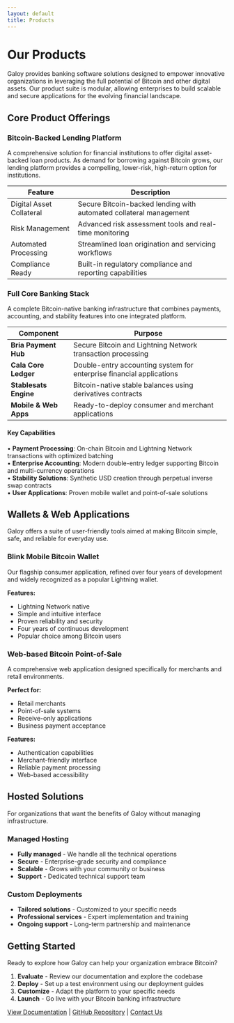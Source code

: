 ```yaml
---
layout: default
title: Products
---
```


# Our Products

Galoy provides banking software solutions designed to empower innovative organizations in leveraging the full potential of Bitcoin and other digital assets. Our product suite is modular, allowing enterprises to build scalable and secure applications for the evolving financial landscape.

## Core Product Offerings

### Bitcoin-Backed Lending Platform

A comprehensive solution for financial institutions to offer digital asset-backed loan products. As demand for borrowing against Bitcoin grows, our lending platform provides a compelling, lower-risk, high-return option for institutions.

| Feature | Description |
|---------|-------------|
| Digital Asset Collateral | Secure Bitcoin-backed lending with automated collateral management |
| Risk Management | Advanced risk assessment tools and real-time monitoring |
| Automated Processing | Streamlined loan origination and servicing workflows |
| Compliance Ready | Built-in regulatory compliance and reporting capabilities |

### Full Core Banking Stack

A complete Bitcoin-native banking infrastructure that combines payments, accounting, and stability features into one integrated platform.

| Component | Purpose |
|-----------|---------|
| **Bria Payment Hub** | Secure Bitcoin and Lightning Network transaction processing |
| **Cala Core Ledger** | Double-entry accounting system for enterprise financial applications |
| **Stablesats Engine** | Bitcoin-native stable balances using derivatives contracts |
| **Mobile & Web Apps** | Ready-to-deploy consumer and merchant applications |

#### Key Capabilities

• **Payment Processing**: On-chain Bitcoin and Lightning Network transactions with optimized batching  
• **Enterprise Accounting**: Modern double-entry ledger supporting Bitcoin and multi-currency operations  
• **Stability Solutions**: Synthetic USD creation through perpetual inverse swap contracts  
• **User Applications**: Proven mobile wallet and point-of-sale solutions

## Wallets & Web Applications

Galoy offers a suite of user-friendly tools aimed at making Bitcoin simple, safe, and reliable for everyday use.

### Blink Mobile Bitcoin Wallet

Our flagship consumer application, refined over four years of development and widely recognized as a popular Lightning wallet.

**Features:**
- Lightning Network native
- Simple and intuitive interface
- Proven reliability and security
- Four years of continuous development
- Popular choice among Bitcoin users

### Web-based Bitcoin Point-of-Sale

A comprehensive web application designed specifically for merchants and retail environments.

**Perfect for:**
- Retail merchants
- Point-of-sale systems
- Receive-only applications
- Business payment acceptance

**Features:**
- Authentication capabilities
- Merchant-friendly interface
- Reliable payment processing
- Web-based accessibility

## Hosted Solutions

For organizations that want the benefits of Galoy without managing infrastructure.

### Managed Hosting
- **Fully managed** - We handle all the technical operations
- **Secure** - Enterprise-grade security and compliance
- **Scalable** - Grows with your community or business
- **Support** - Dedicated technical support team

### Custom Deployments
- **Tailored solutions** - Customized to your specific needs
- **Professional services** - Expert implementation and training
- **Ongoing support** - Long-term partnership and maintenance

## Getting Started

Ready to explore how Galoy can help your organization embrace Bitcoin?

1. **Evaluate** - Review our documentation and explore the codebase
2. **Deploy** - Set up a test environment using our deployment guides
3. **Customize** - Adapt the platform to your specific needs
4. **Launch** - Go live with your Bitcoin banking infrastructure

[View Documentation](https://docs.galoy.io) | [GitHub Repository](https://github.com/GaloyMoney) | [Contact Us](mailto:hello@galoy.io)